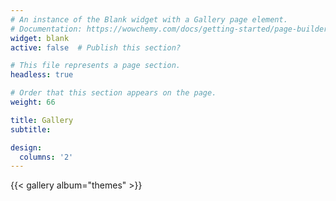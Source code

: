```yaml
---
# An instance of the Blank widget with a Gallery page element.
# Documentation: https://wowchemy.com/docs/getting-started/page-builder/
widget: blank
active: false  # Publish this section?

# This file represents a page section.
headless: true

# Order that this section appears on the page.
weight: 66

title: Gallery
subtitle:

design:
  columns: '2'
---
```


{{< gallery album="themes" >}}
